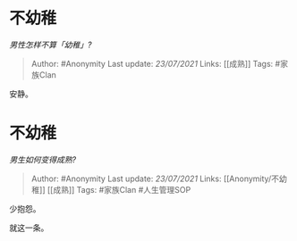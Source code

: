 # 不幼稚
*男性怎样不算「幼稚」?*

> Author: #Anonymity
Last update: *23/07/2021* 
Links: [[成熟]]
Tags: #家族Clan 

 
安静。


# 不幼稚 
*男生如何变得成熟?*

> Author: #Anonymity
Last update: *23/07/2021* 
Links: [[Anonymity/不幼稚]] [[成熟]]
Tags: #家族Clan #人生管理SOP 

 
少抱怨。

就这一条。

